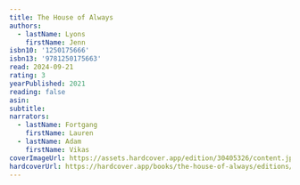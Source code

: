 ```yaml
---
title: The House of Always
authors:
  - lastName: Lyons
    firstName: Jenn
isbn10: '1250175666'
isbn13: '9781250175663'
read: 2024-09-21
rating: 3
yearPublished: 2021
reading: false
asin:
subtitle:
narrators:
  - lastName: Fortgang
    firstName: Lauren
  - lastName: Adam
    firstName: Vikas
coverImageUrl: https://assets.hardcover.app/edition/30405326/content.jpeg
hardcoverUrl: https://hardcover.app/books/the-house-of-always/editions/30504114
---
```

